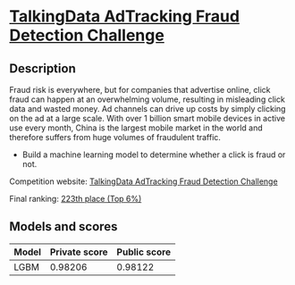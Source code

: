 # [TalkingData AdTracking Fraud Detection Challenge](https://www.kaggle.com/c/talkingdata-adtracking-fraud-detection)

## Description
Fraud risk is everywhere, but for companies that advertise online, click fraud can happen at an overwhelming volume, resulting in misleading click data and wasted money. Ad channels can drive up costs by simply clicking on the ad at a large scale. With over 1 billion smart mobile devices in active use every month, China is the largest mobile market in the world and therefore suffers from huge volumes of fraudulent traffic. 

- Build a machine learning model to determine whether a click is fraud or not.


Competition website: [TalkingData AdTracking Fraud Detection Challenge](https://www.kaggle.com/c/talkingdata-adtracking-fraud-detection)

Final ranking: [223th place (Top 6%)](https://www.kaggle.com/shielaj/competitions)

## Models and scores

|Model|Private score|Public score|
|---|---|---|
|LGBM  |0.98206|0.98122|


